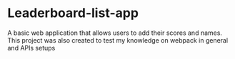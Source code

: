 # Leaderboard-list-app
A basic web application that allows users to add their scores and names. This project was also created to test my knowledge on webpack in general and APIs setups
